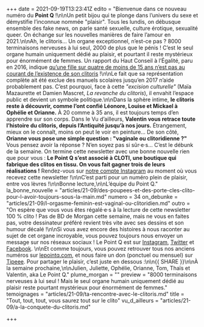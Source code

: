 +++
date = 2021-09-19T13:23:41Z
edito = "Bienvenue dans ce nouveau numéro du **Point Q**&nbsp;!\n\nUn petit bijou qui te plonge dans l’univers du sexe et démystifie l’inconnue nommée \"plaisir\". Tous les lundis, on débusque ensemble des fake news, on parle santé sexuelle, culture érotique, sexualité queer. On échange sur les nouvelles manières de faire l’amour en 2021.\n\nAh, le clitoris... Un organe exceptionnel, n’est-ce pas&nbsp;? 8000 terminaisons nerveuses à lui seul, 2000 de plus que le pénis&nbsp;! C’est le seul organe humain uniquement dédié au plaisir, et pourtant il reste mystérieux pour énormément de femmes. Un rapport du Haut Conseil à l’Égalité, paru en 2016, indique [qu’une fille sur quatre de moins de 15 ans n’est pas au courant de l’existence de son clitoris](https://www.haut-conseil-egalite.gouv.fr/sante-droits-sexuels-et-reproductifs/travaux-du-hce/article/rapport-relatif-a-l-education-a-la#top)&nbsp;!\n\nLe fait que sa représentation complète ait été exclue des manuels scolaires jusqu’en 2017 n’aide probablement pas. C’est pourquoi, face à cette _\"excision culturelle\"_ (Maïa Mazaurette et Damien Mascret, _La revanche du clitoris_), il envahit l’espace public et devient un symbole politique.\n\nDans la sphère intime, **le clitoris reste à découvrir, comme l’ont confié Léonore, Louise et Mickael à Ophélie et Orianne.** À 20 comme à 35 ans, il est toujours temps d’en apprendre sur son corps. Dans le Vu d’ailleurs, **Valentin vous retrace toute l’histoire du clitoris, depuis l’Antiquité jusqu’à nos jours.** Étrangement, mieux on le connaît, moins on peut le voir en peinture... De son côté, **Orianne vous pose une simple question&nbsp;: \"vaginale ou clitoridienne&nbsp;?\"** Vous pensez avoir la réponse&nbsp;? N’en soyez pas si sûr·e·s... C’est le débunk de la semaine. On termine cette newsletter avec une bonne nouvelle rien que pour vous&nbsp;: **Le Point Q s’est associé à CLOTI, une boutique qui fabrique des clitos en tissu. On vous fait gagner trois de leurs réalisations&nbsp;!** Rendez-vous sur [notre compte Instagram](https://www.instagram.com/lepoint.q/?hl=fr) au moment où vous recevez cette newsletter&nbsp;!\n\nC’est parti pour un numéro plein de plaisir, entre vos lèvres&nbsp;!\n\nBonne lecture,\n\nL’équipe du Point Q."
la_bonne_nouvelle = "articles/21-09/des-poupees-et-des-porte-cles-clito-pour-l-avoir-toujours-sous-la-main.md"
numero = 34
on_debunke = "articles/21-09/l-orgasme-feminin-est-vaginal-ou-clitoridien.md"
outro = "On espère que vous vous êtes régalé·e·s à la lecture de cette newsletter 100&nbsp;% clito&nbsp;! Pas de BD de Morgan cette semaine, mais ne vous en faites pas, votre dessinateur préféré revient très vite avec ses dessins et son humour décalé&nbsp;!\n\nSi vous avez encore des histoires à nous raconter au sujet de cet organe incroyable, vous pouvez toujours nous envoyer un message sur nos réseaux sociaux&nbsp;! Le Point Q est sur [Instagram](https://www.instagram.com/lepoint.q/?hl=fr), [Twitter](https://twitter.com/LePointQ) et [Facebook](https://www.facebook.com/lepointq.news/). \n\nEt comme toujours, vous pouvez retrouver tous nos anciens numéros sur [lepointq.com](https://lepointq.com), et nous faire un don (ponctuel ou mensuel) sur [Tipeee](https://fr.tipeee.com/le-point-q). Pour partager le plaisir, c’est juste en dessous&nbsp;:\n\n{{ SHARE }}\n\nÀ la semaine prochaine,\n\nJulien, Juliette, Ophélie, Orianne, Tom, Thaïs et Valentin, aka Le Point Q."
plume_morgan = ""
preview = "8000 terminaisons nerveuses à lui seul&nbsp;! Mais le seul organe humain uniquement dédié au plaisir reste pourtant mystérieux pour énormément de femmes."
temoignages = "articles/21-09/ta-rencontre-avec-le-clitoris.md"
title = "Tout, tout, tout, vous saurez tout sur le clito"
vu_d_ailleurs = "articles/21-09/a-la-conquete-du-clitoris.md"

+++
